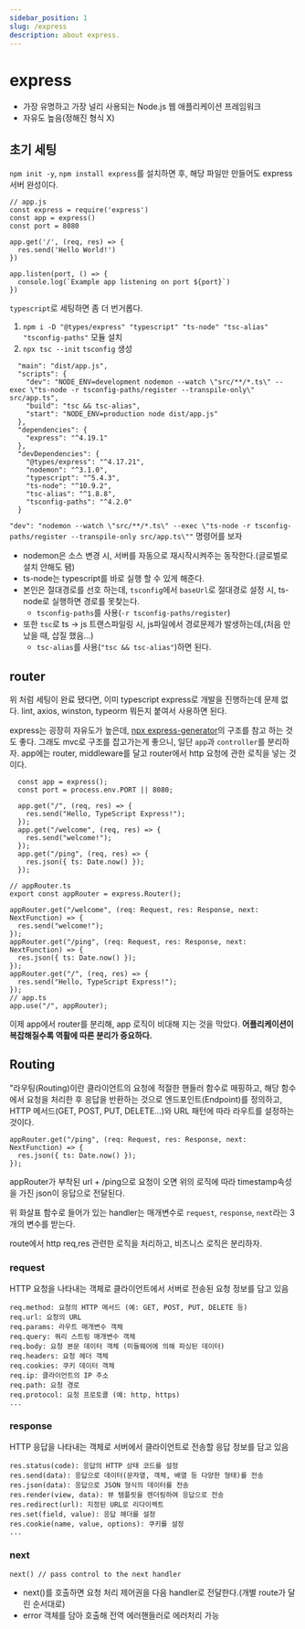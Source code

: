 ```yaml
---
sidebar_position: 1
slug: /express
description: about express.
---
```


# express

- 가장 유명하고 가장 널리 사용되는 Node.js 웹 애플리케이션 프레임워크
- 자유도 높음(정해진 형식 X)

## 초기 세팅

`npm init -y`, `npm install express`를 설치하면 후, 해당 파일만 만들어도 express 서버 완성이다.

```
// app.js
const express = require('express')
const app = express()
const port = 8080

app.get('/', (req, res) => {
  res.send('Hello World!')
})

app.listen(port, () => {
  console.log(`Example app listening on port ${port}`)
})
```

`typescript`로 세팅하면 좀 더 번거롭다.

1. `npm i -D "@types/express" "typescript" "ts-node" "tsc-alias" "tsconfig-paths"` 모듈 설치
2. `npx tsc --init` `tsconfig` 생성

```
  "main": "dist/app.js",
  "scripts": {
    "dev": "NODE_ENV=development nodemon --watch \"src/**/*.ts\" --exec \"ts-node -r tsconfig-paths/register --transpile-only\" src/app.ts",
    "build": "tsc && tsc-alias",
    "start": "NODE_ENV=production node dist/app.js"
  },
  "dependencies": {
    "express": "^4.19.1"
  },
  "devDependencies": {
    "@types/express": "^4.17.21",
    "nodemon": "^3.1.0",
    "typescript": "^5.4.3",
    "ts-node": "^10.9.2",
    "tsc-alias": "^1.8.8",
    "tsconfig-paths": "^4.2.0"
  }
```

`"dev": "nodemon --watch \"src/**/*.ts\" --exec \"ts-node -r tsconfig-paths/register --transpile-only src/app.ts\""` 명령어를 보자

- nodemon은 소스 변경 시, 서버를 자동으로 재시작시켜주는 동작한다.(글로벌로 설치 안해도 됌)
- ts-node는 typescript를 바로 실행 할 수 있게 해준다.
- 본인은 절대경로를 선호 하는데, `tsconfig`에서 `baseUrl`로 절대경로 설정 시, ts-node로 실행하면 경로를 못찾는다.
  - `tsconfig-paths`를 사용(`-r tsconfig-paths/register`)
- 또한 `tsc`로 ts -> js 트랜스파일링 시, js파일에서 경로문제가 발생하는데,(처음 만났을 때, 삽질 했음...)
  - `tsc-alias`를 사용(`"tsc && tsc-alias"`)하면 된다.

## router

위 처럼 세팅이 완료 됐다면, 이미 typescript express로 개발을 진행하는데 문제 없다.
lint, axios, winston, typeorm 뭐든지 붙여서 사용하면 된다.

express는 굉장히 자유도가 높은데, [npx express-generator](https://expressjs.com/en/starter/generator.html)의 구조를 참고 하는 것도 좋다.
그래도 mvc로 구조를 잡고가는게 좋으니, 일단 `app`과 `controller`를 분리하자.
app에는 router, middleware를 달고 router에서 http 요청에 관한 로직을 넣는 것이다.

```typescripts
  const app = express();
  const port = process.env.PORT || 8080;

  app.get("/", (req, res) => {
    res.send("Hello, TypeScript Express!");
  });
  app.get("/welcome", (req, res) => {
    res.send("welcome!");
  });
  app.get("/ping", (req, res) => {
    res.json({ ts: Date.now() });
  });
```

```typescripts
// appRouter.ts
export const appRouter = express.Router();

appRouter.get("/welcome", (req: Request, res: Response, next: NextFunction) => {
  res.send("welcome!");
});
appRouter.get("/ping", (req: Request, res: Response, next: NextFunction) => {
  res.json({ ts: Date.now() });
});
appRouter.get("/", (req, res) => {
  res.send("Hello, TypeScript Express!");
});
// app.ts
app.use("/", appRouter);
```

이제 app에서 router를 분리해, app 로직이 비대해 지는 것을 막았다.
**어플리케이션이 복잡해질수록 역활에 따른 분리가 중요하다.**

## Routing

"라우팅(Routing)이란 클라이언트의 요청에 적절한 핸들러 함수로 매핑하고, 해당 함수에서 요청을 처리한 후 응답을 반환하는 것으로 엔드포인트(Endpoint)를 정의하고, HTTP 메서드(GET, POST, PUT, DELETE...)와 URL 패턴에 따라 라우트를 설정하는 것이다.

```typescripts
appRouter.get("/ping", (req: Request, res: Response, next: NextFunction) => {
  res.json({ ts: Date.now() });
});
```

appRouter가 부착된 url + /ping으로 요청이 오면 위의 로직에 따라 timestamp속성을 가진 json이 응답으로 전달된다.

위 화살표 함수로 들어가 있는 handler는 매개변수로 `request`, `response`, `next`라는 3개의 변수를 받는다.

route에서 http req,res 관련한 로직을 처리하고, 비즈니스 로직은 분리하자.

### request

HTTP 요청을 나타내는 객체로 클라이언트에서 서버로 전송된 요청 정보를 담고 있음

```
req.method: 요청의 HTTP 메서드 (예: GET, POST, PUT, DELETE 등)
req.url: 요청의 URL
req.params: 라우트 매개변수 객체
req.query: 쿼리 스트링 매개변수 객체
req.body: 요청 본문 데이터 객체 (미들웨어에 의해 파싱된 데이터)
req.headers: 요청 헤더 객체
req.cookies: 쿠키 데이터 객체
req.ip: 클라이언트의 IP 주소
req.path: 요청 경로
req.protocol: 요청 프로토콜 (예: http, https)
...
```

### response

HTTP 응답을 나타내는 객체로 서버에서 클라이언트로 전송할 응답 정보를 담고 있음

```
res.status(code): 응답의 HTTP 상태 코드를 설정
res.send(data): 응답으로 데이터(문자열, 객체, 배열 등 다양한 형태)를 전송
res.json(data): 응답으로 JSON 형식의 데이터를 전송
res.render(view, data): 뷰 템플릿을 렌더링하여 응답으로 전송
res.redirect(url): 지정된 URL로 리다이렉트
res.set(field, value): 응답 헤더를 설정
res.cookie(name, value, options): 쿠키를 설정
...
```

### next

`next() // pass control to the next handler`

- next()를 호출하면 요청 처리 제어권을 다음 handler로 전달한다.(개별 route가 달린 순서대로)
- error 객체를 담아 호출해 전역 에러핸들러로 에러처리 가능
